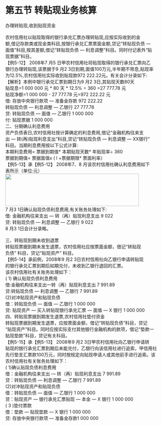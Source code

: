 # 第五节 转贴现业务核算

办理转贴现,收到贴现资金<br />
    <br />
    农村信用社以贴现取得的银行承兑汇票办理转贴现,应按实际收到的金<br />
    额,借记存款类或现金类科目,按银行承兑汇票票面金额,贷记“转贴现负债 —<br />
    面值”科目,按其差额,借记“转贴现负债 — 利息调整”科目。同时付记表外“贴<br />
    现票据”科目。<br />
    【例5-12】 2008年7 月5 日甲农村信用社将贴现取得的银行承兑汇票向乙<br />
    银行办理转贴现,该票据于9 月2 3日到期,面值100万元,半年期不带息,贴现率<br />
    为12.5%,农村信用社实际收到贴现款972 222.22元。有关会计分录如下:<br />
    【解析】本例中银行承兑汇票到期日为9 月2 3日,其贴现天数80天<br />
    贴现息=1 000 000 元 * 80 天 * 12.5% ÷ 360 =27 777.78 元<br />
    贴现净额=1 000 000 - 27 777.78 元=972 222.22 元<br />
    借: 存放中央银行款项 — 准备金存款 972 222.22<br />
    转贴现负债 — 利息调整 — 乙银行 27 777.78<br />
    贷: 转贴现负债 — 面值 — 乙银行 1 000 000<br />
    付: 贴现票据 1 000 000<br />
    二、分期确认利息费用<br />
    资产负债表日,农村信用社按计算确定的利息费用,借记“金融机构往来支<br />
    出 — 转(再)贴现利息支出”科目,贷记“转贴现负债 — 利息调整 — XX银行”<br />
    科目。当期利息费用按以下公式计算:<br />
    本期利息费用= 票据到期值* 本期贴现天数* 年贴现率÷ 360<br />
    票据到期值= 票据面值x ( l +票据期限* 票面利率）<br />
    【例5-13】承【例5-12】 2008年7、8 月该农村信用社确认利息费用如下<br />
    表所示（单位:元）<br />
    <img src="http://i.teamkn.com/i/Y3kDnrFd.png" width="419" height="102" />    <br />
    7 月3 1日确认贴现负债利息费用,有关账务处理如下:<br />
    借: 金融机构往来支出 — 转（再）贴现利息支出 9 022<br />
    贷: 转贴现负债 — 利息调整 — 乙银行 9 022<br />
    8 月3 1日会计分录略。<br />
    <br />
    三、转贴现到期未收到退票<br />
    转贴现票据到期未发生退票，农村信用社应按票面金额，借记“转贴现<br />
    负债” 科目，贷记“贴现资产” 科目。<br />
    【例5-14】承前例，2008年9 月2 3日农村信用社向乙银行申请转贴现<br />
    的银行承兑汇票到期后如期兑付，未收到乙银行退回的汇票。<br />
    该农村信用社有关账务处理如下：<br />
    ( 1) 确认贴现负债利息费用<br />
    借:金融机构往来支出一转（再）贴现利息支出 7 991.89<br />
    贷:转贴现负债 — 利息调整 — 乙银行 7 991.89<br />
    (2)对冲贴现资产和贴现负债<br />
    借：转贴现负债 — 面值 — 乙银行 1 000 000<br />
    贷: 贴现资产 — 买入转贴现银行承兑汇票 — 面值 — X 银行 1 000 000<br />
    四、转贴现票据到期发生退票,农村信用社垫付资金<br />
    转贴现票据到期发生退票，应按票面金额，借记“转贴现负债”科目，贷记<br />
    “贴现资产”科目。同时应按实际支付其他银行金融机构的款项，借记“垫款一<br />
    贴现垫款”科目，贷记有关科目。<br />
    【例5-15】承【例5-13】 2008年9 月2 3日甲农村信用社向乙银行申请转<br />
    贴现的银行承兑汇票到期后未能兑付，乙银行向该信用社进行追索，甲信用社<br />
    先行垫支汇票款100万元，同时按规定向贴现申请人或其他前手进行追索。该<br />
    农村信用社有关账务处理如下：<br />
    ( 1)确认贴现负债利息费用<br />
    借：金融机构往来支出 — 转（再）贴现利息支出 7 991.89<br />
    贷：转贴现负债 — 利息调整 — 乙银行 7 991.89<br />
    (2)对冲贴现资产和贴现负债<br />
    借：转贴现负债 — 面值 — 乙银行 1 000 000<br />
    贷：贴现资产 — 银行承兑汇票贴现 — 本金 — X 银行 1 000 000<br />
    ( 3 )垫付票款<br />
    借：垫款 — 贴现垫款 — X 银行 1 000 000<br />
    贷: 存放中央银行款项 — 准备金存款1 000 000</div>